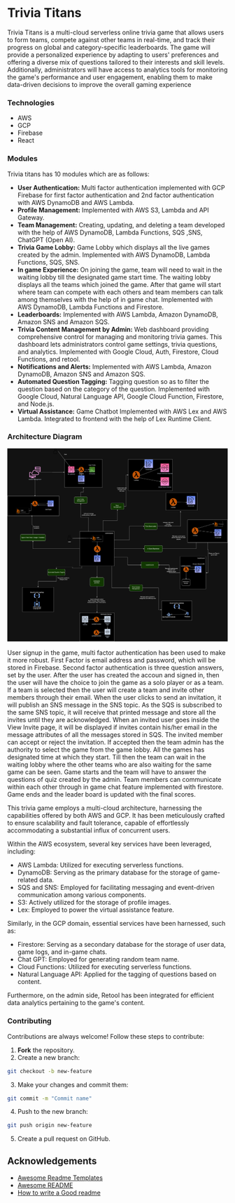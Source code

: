 # Trivia Titans

Trivia Titans is a multi-cloud serverless online trivia game that allows users to form teams, compete against other
teams in real-time, and track their progress on global and category-specific leaderboards. The game will provide a
personalized experience by adapting to users' preferences and offering a diverse mix of questions tailored to their interests
and skill levels. Additionally, administrators will have access to analytics tools for monitoring the game's performance and
user engagement, enabling them to make data-driven decisions to improve the overall gaming experience

### Technologies
 - AWS
 - GCP
 - Firebase
 - React 


### Modules
Trivia titans has 10 modules which are as follows: 

- **User Authentication:** Multi factor authentication implemented with GCP Firebase for first factor authentication and 2nd factor authentication with AWS DynamoDB and AWS Lambda.
- **Profile Management:** Implemented with AWS S3, Lambda and API Gateway.
- **Team Management:** Creating, updating, and deleting a team developed with the help of AWS DynamoDB, Lambda Functions, SQS ,SNS, ChatGPT (Open AI).
- **Trivia Game Lobby:** Game Lobby which displays all the live games created by the admin. Implemented with AWS DynamoDB, Lambda Functions,  SQS, SNS. 
- **In game Experience:** On joining the game, team will need to wait in the waiting lobby till the designated game start time. The waiting lobby displays all the teams which joined the game. After that game will start where team can compete with each others and team members can talk among themselves with the help of in game chat. Implemented with AWS DynamoDB, Lambda Functions and Firestore.
- **Leaderboards:** Implemented with AWS Lambda, Amazon DynamoDB, Amazon SNS and Amazon SQS. 
- **Trivia Content Management by Admin:** Web dashboard providing comprehensive control for managing and monitoring trivia games. This dashboard lets administrators control game settings, trivia questions, and analytics. Implemented with Google Cloud, Auth, Firestore, Cloud Functions, and retool.
- **Notifications and Alerts:** Implemented with AWS Lambda, Amazon DynamoDB, Amazon SNS and Amazon SQS.
- **Automated Question Tagging:** Tagging question so as to filter the question based on the category of the question. Implemented with Google Cloud, Natural Language API, Google Cloud Function, Firestore, and Node.js.
- **Virtual Assistance:** Game Chatbot Implemented with AWS Lex and AWS Lambda. Integrated to frontend with the help of Lex Runtime Client.

### Architecture Diagram

![Architecture for Trivia Titans](https://github.com/sarthak3136/Multi-Cloud-Serverless-Trivia-Quiz-Game/blob/main/Architecture.png)

User signup in the game, multi factor authentication has been used to make it more robust. First Factor is email address and password, which will be stored in Firebase. Second factor authentication is three question answers, set by the user. After the user has created the accoun and signed in, then the user will have the choice to join the game as a solo player or as a team. If a team is selected then the user will create a team and invite other members through their email. When the user clicks to send an invitation, it will publish an SNS message in the SNS topic. As the SQS is subscribed to the same
SNS topic, it will receive that printed message and store all the invites until they are acknowledged. When an invited user goes inside the View Invite page, it will be displayed if invites contain his/her email in the message attributes of all the messages stored in SQS. The invited member can accept or reject the invitation. If accepted then the team admin has the authority to select the game from the game lobby. All the games has designated time at which they start. Till then the team can wait in the waiting lobby where the other teams who are also waiting for the same game can be seen. Game starts and the team will have to answer the questions of quiz created by the admin. Team members can communicate within each other through in game chat feature implemented with firestore. Game ends and the leader board is updated with the final scores. 

This trivia game employs a multi-cloud architecture, harnessing the capabilities offered by both AWS and GCP. It has been meticulously crafted to ensure scalability and fault tolerance, capable of effortlessly accommodating a substantial influx of concurrent users.

Within the AWS ecosystem, several key services have been leveraged, including:

- AWS Lambda: Utilized for executing serverless functions.
- DynamoDB: Serving as the primary database for the storage of game-related data.
- SQS and SNS: Employed for facilitating messaging and event-driven communication among various components.
- S3: Actively utilized for the storage of profile images.
- Lex: Employed to power the virtual assistance feature.

Similarly, in the GCP domain, essential services have been harnessed, such as:

- Firestore: Serving as a secondary database for the storage of user data, game logs, and in-game chats.
- Chat GPT: Employed for generating random team name.
- Cloud Functions: Utilized for executing serverless functions.
- Natural Language API: Applied for the tagging of questions based on content.

Furthermore, on the admin side, Retool has been integrated for efficient data analytics pertaining to the game's content.

### Contributing

Contributions are always welcome! Follow these steps to contribute:

1. **Fork** the repository.
2. Create a new branch:
```bash
git checkout -b new-feature
```
3. Make your changes and commit them:
```bash
git commit -m "Commit name"
```
4. Push to the new branch:
```bash
git push origin new-feature
```
5. Create a pull request on GitHub.
  


## Acknowledgements

 - [Awesome Readme Templates](https://awesomeopensource.com/project/elangosundar/awesome-README-templates)
 - [Awesome README](https://github.com/matiassingers/awesome-readme)
 - [How to write a Good readme](https://bulldogjob.com/news/449-how-to-write-a-good-readme-for-your-github-project)

